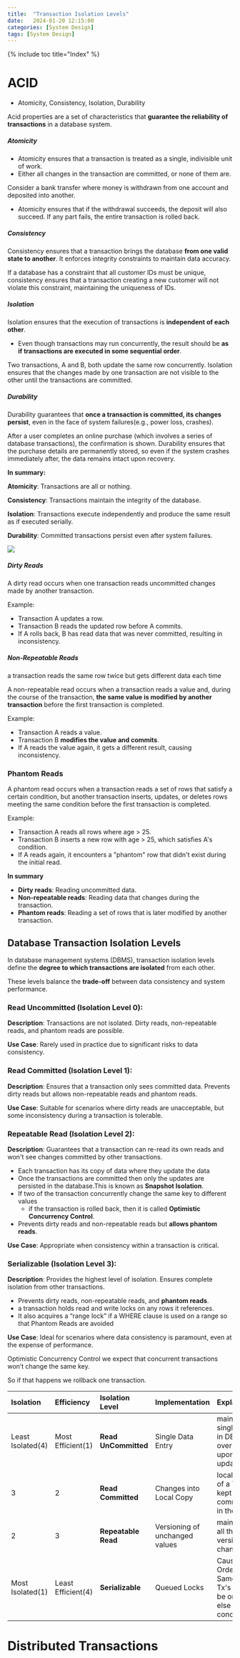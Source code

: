```yaml
---
title:  "Transaction Isolation Levels"
date:   2024-01-20 12:15:00
categories: [System Design]
tags: [System Design]
---
```

{% include toc title="Index" %}


# ACID 
- Atomicity, Consistency, Isolation, Durability 

Acid properties are a set of characteristics that **guarantee the reliability of transactions** 
in a database system.

##### Atomicity
- Atomicity ensures that a transaction is treated as a single, indivisible unit of work. 
- Either all changes in the transaction are committed, or none of them are.

Consider a bank transfer where money is withdrawn from one account and deposited into another. 
- Atomicity ensures that if the withdrawal succeeds, the deposit will also succeed. If any part fails, the entire transaction is rolled back.

##### Consistency
Consistency ensures that a transaction brings the database **from one valid state to another**. 
It enforces integrity constraints to maintain data accuracy.

If a database has a constraint that all customer IDs must be unique, 
consistency ensures that a transaction creating a new customer will not violate this constraint, maintaining the uniqueness of IDs.

##### Isolation
Isolation ensures that the execution of transactions is **independent of each other**.
- Even though transactions may run concurrently, the result should be **as if transactions are executed in some sequential order**.

Two transactions, A and B, both update the same row concurrently. Isolation ensures that the changes made by one transaction are not visible to the other until the transactions are committed.

##### Durability
Durability guarantees that **once a transaction is committed, its changes persist**, even in the face of system failures(e.g., power loss, crashes).

After a user completes an online purchase (which involves a series of database transactions), the confirmation is shown. Durability ensures that the purchase details are permanently stored, so even if the system crashes immediately after, the data remains intact upon recovery.

**In summary:**

**Atomicity**: Transactions are all or nothing.

**Consistency**: Transactions maintain the integrity of the database.

**Isolation**: Transactions execute independently and produce the same result as if executed serially.

**Durability**: Committed transactions persist even after system failures.


![](https://www.youtube.com/watch?v=GAe5oB742dw)


##### Dirty Reads
A dirty read occurs when one transaction reads uncommitted changes made by another transaction.

Example:
- Transaction A updates a row.
- Transaction B reads the updated row before A commits.
- If A rolls back, B has read data that was never committed, resulting in inconsistency.

##### Non-Repeatable Reads
a transaction reads the same row twice but gets different data each time

A non-repeatable read occurs when a transaction reads a value and, during the course of the transaction, 
**the same value is modified by another transaction** before the first transaction is completed.

Example:
- Transaction A reads a value.
- Transaction B **modifies the value and commits**.
- If A reads the value again, it gets a different result, causing inconsistency.

### Phantom Reads
A phantom read occurs when a transaction reads a set of rows that satisfy a certain condition, 
but another transaction inserts, updates, or deletes rows meeting the same condition before the first transaction 
is completed.

Example:
- Transaction A reads all rows where age > 25.
- Transaction B inserts a new row with age > 25, which satisfies A's condition.
- If A reads again, it encounters a "phantom" row that didn't exist during the initial read.


**In summary**

- **Dirty reads**: Reading uncommitted data.
- **Non-repeatable reads**: Reading data that changes during the transaction.
- **Phantom reads**: Reading a set of rows that is later modified by another transaction.

## Database Transaction Isolation Levels
In database management systems (DBMS), transaction isolation levels define the **degree to which transactions are isolated**
from each other.

These levels balance the **trade-off** between data consistency and system performance.

### Read Uncommitted (Isolation Level 0):

**Description**: Transactions are not isolated. Dirty reads, non-repeatable reads, and phantom reads are possible.

**Use Case**: Rarely used in practice due to significant risks to data consistency.

### Read Committed (Isolation Level 1):

**Description**: Ensures that a transaction only sees committed data. 
Prevents dirty reads but allows non-repeatable reads and phantom reads.

**Use Case**: Suitable for scenarios where dirty reads are unacceptable, but some inconsistency during a transaction is 
tolerable.

### Repeatable Read (Isolation Level 2):

**Description**: Guarantees that a transaction can re-read its own reads and won't see changes committed by other 
transactions. 
- Each transaction has its copy of data where they update the data
- Once the transactions are committed then only the updates are persisted in the database.This is known as **Snapshot Isolation**.
- If two of the transaction concurrently change the same key to different values 
  - if the transaction is rolled back, then it is called **Optimistic Concurrency Control**.
- Prevents dirty reads and non-repeatable reads but **allows phantom reads**.

**Use Case**: Appropriate when consistency within a transaction is critical.

### Serializable (Isolation Level 3):

**Description**: Provides the highest level of isolation. Ensures complete isolation from other transactions. 
- Prevents dirty reads, non-repeatable reads, and **phantom reads**.
- a transaction holds read and write locks on any rows it references. 
- It also acquires a “range lock” if a WHERE clause is used on a range so that Phantom Reads are avoided

**Use Case**: Ideal for scenarios where data consistency is paramount, even at the expense of performance.

Optimistic Concurrency Control we expect that concurrent transactions won’t change the same key. 

So if that happens we rollback one transaction.


| Isolation         | Efficiency         | Isolation Level      | Implementation                 | Explanation                                                    |
|:------------------|:-------------------|:---------------------|:-------------------------------|:---------------------------------------------------------------|
| Least Isolated(4) | Most Efficient(1)  | **Read UnCommitted** | Single Data Entry              | mains a single entry in DB and overrides <br/> upon updates    |
| 3                 | 2                  | **Read Committed**   | Changes into Local Copy        | local values of a Tx is kept until committed in the end        |
| 2                 | 3                  | **Repeatable Read**  | Versioning of unchanged values | maintains all the version of changes                           |
| Most Isolated(1)  | Least Efficient(4) | **Serializable**     | Queued Locks                   | Causal Ordering. Same Key Tx's must be ordered else concurrent |

# Distributed Transactions
